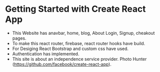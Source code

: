 # Getting Started with Create React App
* This Website has anavbar, home, blog, About Login, Signup, cheakout pages.
* To make this react router, firebase, react router hooks have build.
* For Desiging React Bootstrap and custom css have used.
* Authentication has implemented.
* This site is about an independence service provider.
Photo Hunter
(https://github.com/facebook/create-react-app).

